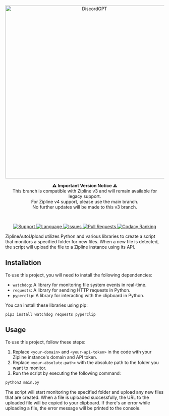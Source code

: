 <div align="center">
  <br />
  <p>
    <img src="https://share.valhalladev.org/r/XPk8iq.png" width="550" alt="DiscordGPT" />
  </p>
  
  <p>
    <strong>⚠️ Important Version Notice ⚠️</strong><br>
    This branch is compatible with Zipline v3 and will remain available for legacy support.<br>
    For Zipline v4 support, please use the main branch.<br>
    No further updates will be made to this v3 branch.
  </p>
  
  <br />
  <p>
  <a href="https://discord.gg/Q3ZhdRJ">
    <img src="https://img.shields.io/discord/495602800802398212.svg?colorB=Blue&logo=discord&label=Support&style=for-the-badge" alt="Support">
  </a>
  <a href="https://github.com/Valhalla-Development/ZiplineAutoUpload">
    <img src="https://img.shields.io/github/languages/top/Valhalla-Development/ZiplineAutoUpload.svg?style=for-the-badge" alt="Language">
  </a>
  <a href="https://github.com/Valhalla-Development/ZiplineAutoUpload/issues">
    <img src="https://img.shields.io/github/issues/Valhalla-Development/ZiplineAutoUpload.svg?style=for-the-badge" alt="Issues">
  </a>
  <a href="https://github.com/Valhalla-Development/ZiplineAutoUpload/pulls">
    <img src="https://img.shields.io/github/issues-pr/Valhalla-Development/ZiplineAutoUpload.svg?style=for-the-badge" alt="Pull Requests">
  </a>
  <a href="https://app.codacy.com/gh/Valhalla-Development/ZiplineAutoUpload/dashboard?utm_source=gh&utm_medium=referral&utm_content=&utm_campaign=Badge_grade">
    <img src="https://img.shields.io/codacy/grade/cb6c917ff4354eaea13a814e8da7ab80?style=for-the-badge" alt="Codacy Ranking">
  </a>
  </p>
</div>

ZiplineAutoUpload utilizes Python and various libraries
to create a script that monitors a specified folder for new files.
When a new file is detected, the script will upload the file to a Zipline instance using its API.

## Installation

To use this project, you will need to install the following dependencies:

* `watchdog`: A library for monitoring file system events in real-time.
* `requests`: A library for sending HTTP requests in Python.
* `pyperclip`: A library for interacting with the clipboard in Python.

You can install these libraries using pip:
```
pip3 install watchdog requests pyperclip
```
## Usage

To use this project, follow these steps:

1. Replace `<your-domain>` and `<your-api-token>` in the code with your Zipline instance's domain and API token.
2. Replace `<your-absolute-path>` with the absolute path to the folder you want to monitor.
3. Run the script by executing the following command:
```bash
python3 main.py
```
The script will start monitoring the specified folder and upload any new files that are created.
When a file is uploaded successfully, the URL to the uploaded file will be copied to your clipboard.
If there's an error while uploading a file, the error message will be printed to the console.
